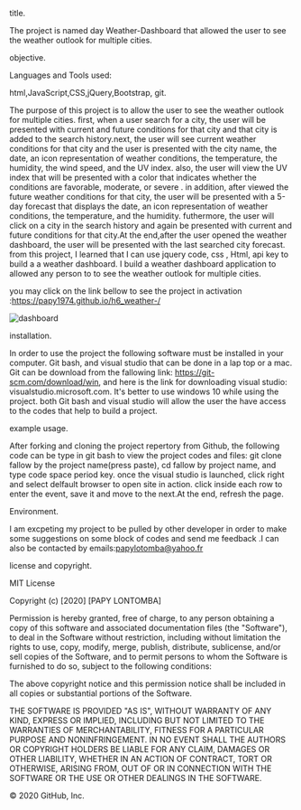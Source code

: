 title.

The project is named day Weather-Dashboard that allowed the user to see the weather outlook for multiple cities.

objective.

Languages and Tools used:

html,JavaScript,CSS,jQuery,Bootstrap, git.


The purpose of this project is to allow the user to see the weather outlook for multiple cities. first, when a user search for a city,
the user will be presented with current and future conditions for that city and that city is added to the search history.next, the user will see current weather conditions for that city and the user is  presented with the city name, the date, an icon representation of weather conditions, the temperature, the humidity, the wind speed, and the UV index. also, the user will view the UV index that will be presented with a color that indicates whether the conditions are favorable, moderate, or severe . in addition, after viewed the  future weather conditions for that city, the user will be presented with a 5-day forecast that displays the date, an icon representation of weather conditions, the temperature, and the humidity. futhermore, the user will  click on a city in the search history and again be presented with current and future conditions for that city.At the end,after the user opened the weather dashboard, the user will be  presented with the last searched city forecast. from this project, I learned that I can use jquery code, css , Html, api key  to build a a weather dashboard. I build  a weather dashboard application to allowed any person to to see the weather outlook for multiple cities. 

you may click on the link bellow to see the project in activation :https://papy1974.github.io/h6_weather-/

![dashboard](https://user-images.githubusercontent.com/58053159/84220835-ce8c9e00-aaa1-11ea-95cf-b4922d0cb356.png)

installation.

In order to use the project the following software must be installed in your computer. Git bash, and visual studio that can be done in a lap top or a mac. Git can be download from the fallowing link: https://git-scm.com/download/win, and here is the link for downloading visual studio: visualstudio.microsoft.com. It's better to use windows 10 while using the project. both Git bash and visual studio will allow the user the have access to the codes that help to build a project.

example usage.

After forking and cloning the project repertory from Github, the following code can be type in git bash to view the project codes and files: git clone fallow by the project name(press paste), cd fallow by project name, and type code space period key. once the visual studio is launched, click right and select delfault browser to open site in action. click inside each row to enter the event, save it and move to the next.At the end, refresh the page.

Environment.

I am excpeting my project to be pulled by other developer in order to make some suggestions on some block of codes and send me feedback .I can also be contacted by emails:papylotomba@yahoo.fr

license and copyright.

MIT License

Copyright (c) [2020] [PAPY LONTOMBA]

Permission is hereby granted, free of charge, to any person obtaining a copy of this software and associated documentation files (the "Software"), to deal in the Software without restriction, including without limitation the rights to use, copy, modify, merge, publish, distribute, sublicense, and/or sell copies of the Software, and to permit persons to whom the Software is furnished to do so, subject to the following conditions:

The above copyright notice and this permission notice shall be included in all copies or substantial portions of the Software.

THE SOFTWARE IS PROVIDED "AS IS", WITHOUT WARRANTY OF ANY KIND, EXPRESS OR IMPLIED, INCLUDING BUT NOT LIMITED TO THE WARRANTIES OF MERCHANTABILITY, FITNESS FOR A PARTICULAR PURPOSE AND NONINFRINGEMENT. IN NO EVENT SHALL THE AUTHORS OR COPYRIGHT HOLDERS BE LIABLE FOR ANY CLAIM, DAMAGES OR OTHER LIABILITY, WHETHER IN AN ACTION OF CONTRACT, TORT OR OTHERWISE, ARISING FROM, OUT OF OR IN CONNECTION WITH THE SOFTWARE OR THE USE OR OTHER DEALINGS IN THE SOFTWARE.

© 2020 GitHub, Inc.
